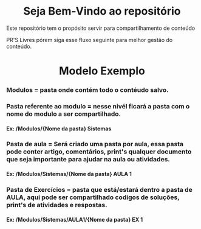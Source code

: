 <h1 align ="center"> Seja Bem-Vindo ao repositório </h1>
<p>Este repositório tem o propósito servir para compartilhamento de conteúdo</p>
<span>PR'S Livres pórem siga esse fluxo seguinte para melhor gestão do conteúdo.</span>

<h1 align ="center">Modelo Exemplo</h1>

<h3>Modulos = pasta onde contém todo o contéudo salvo.</h3>
<h3>Pasta referente ao modulo = nesse nivél ficará a pasta com o nome do modulo a ser compartilhado.</h3>
<h4>Ex: /Modulos/{Nome da pasta} Sistemas</h4>
<h3>Pasta de aula = Será criado uma pasta por aula, essa pasta pode conter artigo, comentários, print's qualquer documento que seja importante para ajudar na aula ou atividades.</h3>
<h4>Ex: /Modulos/Sistemas/{Nome da pasta} AULA 1</h4>
<h3>Pasta de Exercícios = pasta que está/estará dentro a pasta de AULA, aqui pode ser compartilhado codigos de soluções, print's de atividades e respostas. </h3>
<h4>Ex: /Modulos/Sistemas/AULA1/{Nome da pasta} EX 1</h4>


